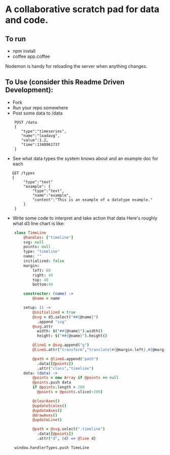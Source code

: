 # A collaborative scratch pad for data and code.

## To run
 * npm install
 * coffee app.coffee

Nodemon is handy for reloading the server when anything changes.

## To Use (consider this Readme Driven Development):

 * Fork
 * Run your repo somewhere
 * Post some data to /data

```
    POST /data
    {
       "type":"timeseries",
       "name":"loadavg",
       "value":1.2,
       "time":1348961737
    }
```

 * See what data types the system knows about and an example doc for each

```
   GET /types
   {
        "type":"text"
        "example": {
            "type":"text",
            "name":"example",
            "content":"This is an example of a datatype example."
        }
    }
```
 * Write some code to interpret and take action that data
    Here's roughly what d3 line chart is like:
```coffeescript
    class TimeLine
        @handles: ["timeline"]
        svg: null
        points: null
        type: "timeline"
        name: ""
        initialized: false
        margin:
            left: 60
            right: 40
            top: 40
            bottom:40

        constructor: (name) ->
            @name = name

        setup: () ->
            @initialized = true
            @svg = d3.select("##{@name}")
              .append "svg"
            @svg.attr
              width: $("##{@name}").width()
              height: $("##{@name}").height()

            @lineG = @svg.append("g")
            @lineG.attr("transform","translate(#{@margin.left},#{@margin.top})")

            @path = @lineG.append("path")
              .data([@points])
              .attr("class","timeline")
        data: (data) ->
            @points = new Array if @points == null
            @points.push data
            if @points.length > 200
              @points = @points.slice(-200)

            @clearAxes()
            @updateScales()
            @updateAxes()
            @drawAxes()
            @updateLine()

            @path = @svg.select(".timeline")
              .data([@points])
              .attr("d", (d) => @line d)

    window.handlerTypes.push TimeLine
```
